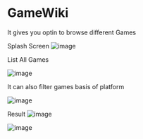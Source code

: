 # GameWiki
It gives you optin to browse different Games

Splash Screen
![image](https://user-images.githubusercontent.com/40429243/219652481-79300c73-4e24-43d2-a4b7-0b09b28adf8f.png)

List All Games

![image](https://user-images.githubusercontent.com/40429243/219652575-b3615f69-34f9-42c8-84cc-eb8ac4a1f429.png)

It can also filter games basis of platform

![image](https://user-images.githubusercontent.com/40429243/219652753-bfb8c7bc-b89d-4d6b-ad82-d6db0bcde9d4.png)

Result
![image](https://user-images.githubusercontent.com/40429243/219653751-dd49b77b-1711-4589-a539-819eaabe9665.png)

![image](https://user-images.githubusercontent.com/40429243/219653817-8151abb0-f0f7-45a3-a8c7-6b76854f0550.png)


